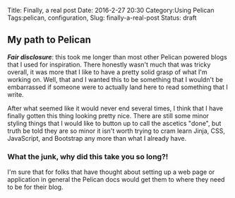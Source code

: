 Title: Finally, a real post
Date: 2016-2-27 20:30
Category:Using Pelican
Tags:pelican, configuration,
Slug: finally-a-real-post
Status: draft

## My path to Pelican

_**Fair disclosure**_: this took me longer than most other Pelican powered blogs that I used for inspiration. There honestly wasn't much that was tricky overall, it was more that I like to have a pretty solid grasp of what I'm working on. Well, that and I wanted this to be something that I wouldn't be embarrassed if someone were to actually land here to read something that I write.

After what seemed like it would never end several times, I think that I have finally gotten this thing looking pretty nice. There are still some minor styling things that I would like to button up to call the ascetics "done", but truth be told they are so minor it isn't worth trying to cram learn Jinja, CSS, JavaScript, and Bootstrap any more than what I already have.



### What the junk, why did this take you so long?!

I'm sure that for folks that have thought about setting up a web page or application in general the Pelican docs would get them to where they need to be for their blog.
